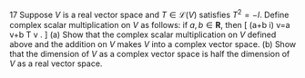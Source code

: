 17 Suppose $V$ is a real vector space and $T \in \mathcal{L}(V)$ satisfies $T^{2}=-I$. Define complex scalar multiplication on $V$ as follows: if $a, b \in \mathbf{R}$, then
\[
(a+b i) v=a v+b T v .
\]
(a) Show that the complex scalar multiplication on $V$ defined above and the addition on $V$ makes $V$ into a complex vector space.
(b) Show that the dimension of $V$ as a complex vector space is half the dimension of $V$ as a real vector space.
